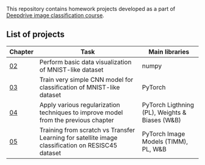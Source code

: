 This repository contains homework projects developed as a part of [Deepdrive image classification course](https://deepdrive.pl/klasyfikacja/).

## List of projects
| Chapter            | Task                                                                                              | Main libraries                                 |
| ------------------ | ------------------------------------------------------------------------------------------------- | ---------------------------------------------- |
| [02](notebooks/02) | Perform basic data visualization of MNIST-like dataset                                            | numpy                                          |
| [03](notebooks/03) | Train very simple CNN model for classification of MNIST-like dataset                              | PyTorch                                        |
| [04](notebooks/04) | Apply various regularization techniques to improve model from the previous chapter                | PyTorch Ligthning (PL), Weights & Biases (W&B) |
| [05](notebooks/05) | Training from scratch vs Transfer Learning for satellite image classification on RESISC45 dataset | PyTorch Image Models (TIMM), PL, W&B           |
